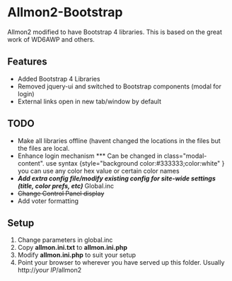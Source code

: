 # Allmon2-Bootstrap

Allmon2 modified to have Bootstrap 4 libraries. This is based on the great work of WD6AWP and others.

## Features
- Added Bootstrap 4 Libraries
- Removed jquery-ui and switched to Bootstrap components (modal for login)
- External links open in new tab/window by default

## TODO
- Make all libraries offline (havent changed the locations in the files but the files are local.
- Enhance login mechanism *** Can be changed in class="modal-content".
	use syntax  {style="background color:#333333;color:white" } 
	you can use any color hex value or certain color names
- ***Add extra config file/modify existing config for site-wide settings (title, color prefs, etc)*** Global.inc
- ~~Change Control Panel display~~
- Add voter formatting


## Setup

1. Change parameters in global.inc
2. Copy **allmon.ini.txt** to **allmon.ini.php** 
3. Modify **allmon.ini.php** to suit your setup
4. Point your browser to wherever you have served up this folder. Usually http://*your IP*/allmon2 
